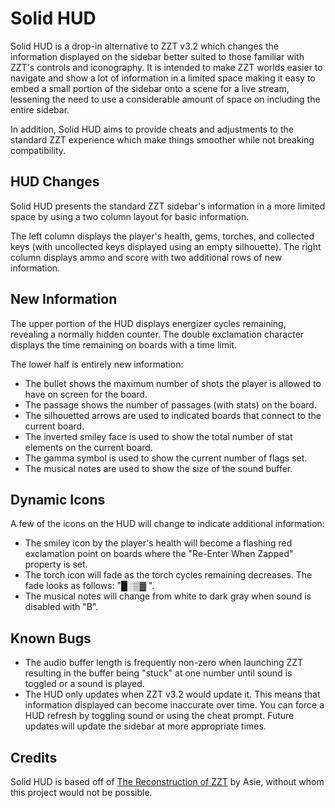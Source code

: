 # Solid HUD

Solid HUD is a drop-in alternative to ZZT v3.2 which changes the information displayed on the sidebar
better suited to those familiar with ZZT's controls and iconography. It is intended to make ZZT
worlds easier to navigate and show a lot of information in a limited space making it easy to embed
a small portion of the sidebar onto a scene for a live stream, lessening the need to use a considerable
amount of space on including the entire sidebar.

In addition, Solid HUD aims to provide cheats and adjustments to the standard ZZT experience which
make things smoother while not breaking compatibility.

## HUD Changes

Solid HUD presents the standard ZZT sidebar's information in a more limited space by using a two
column layout for basic information.

The left column displays the player's health, gems, torches, and collected keys (with uncollected keys
displayed using an empty silhouette). The right column displays ammo and score with two additional rows
of new information.

## New Information

The upper portion of the HUD displays energizer cycles remaining, revealing a normally hidden counter. The
double exclamation character displays the time remaining on boards with a time limit.

The lower half is entirely new information:

* The bullet shows the maximum number of shots the player is allowed to have on screen for the board.
* The passage shows the number of passages (with stats) on the board.
* The silhouetted arrows are used to indicated boards that connect to the current board.
* The inverted smiley face is used to show the total number of stat elements on the current board.
* The gamma symbol is used to show the current number of flags set.
* The musical notes are used to show the size of the sound buffer.

## Dynamic Icons

A few of the icons on the HUD will change to indicate additional information:

* The smiley icon by the player's health will become a flashing red exclamation point on boards where the "Re-Enter When Zapped"
property is set.
* The torch icon will fade as the torch cycles remaining decreases. The fade looks as follows: "█░▒▓ ".
* The musical notes will change from white to dark gray when sound is disabled with "B".

## Known Bugs

* The audio buffer length is frequently non-zero when launching ZZT resulting in the buffer being "stuck" at one number until
sound is toggled or a sound is played.
* The HUD only updates when ZZT v3.2 would update it. This means that information displayed can become inaccurate over time. You
can force a HUD refresh by toggling sound or using the cheat prompt. Future updates will update the sidebar at more appropriate times.

## Credits

Solid HUD is based off of [The Reconstruction of ZZT](https://github.com/asiekierka/reconstruction-of-zzt) by Asie, without whom
this project would not be possible.
